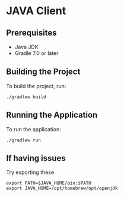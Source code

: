 # JAVA Client

## Prerequisites

- Java JDK
- Gradle 7.0 or later

## Building the Project

To build the project, run:
```
./gradlew build
```

## Running the Application

To run the application:
```
./gradlew run
```

## If having issues 
Try exporting these
```
export PATH=$JAVA_HOME/bin:$PATH
export JAVA_HOME=/opt/homebrew/opt/openjdk
```